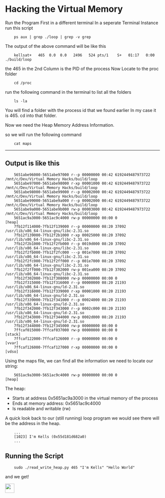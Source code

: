 # Hacking the Virtual Memory

Run the Program First in a different terminal
In a seperate Terminal Instance run this script

```terminal
    ps aux | grep ./loop | grep -v grep
```

The output of the above command will be like this

```terminal
    kellsat+   465  0.0  0.0   2496   524 pts/1    S+   01:17   0:00 ./build/loop
```
the 465 in the 2nd Column is the PID of the process
Now Locate to the proc folder

```teminal
    cd /proc
```

run the following command in the terminal to list all the folders

```terminal
    ls -la
```

You will find a folder with the process id that we found earlier
In my case it is 465. cd into that folder.

Now we need the Heap Memory Address Information.

so we will run the following command

```terminal
    cat maps
```

---

## Output is like this

```terminal
    5651abe96000-5651abe97000 r--p 00000000 00:42 6192449487973722           /mnt/c/Dev/Virtual Memory Hacks/build/loop
    5651abe97000-5651abe98000 r-xp 00001000 00:42 6192449487973722           /mnt/c/Dev/Virtual Memory Hacks/build/loop
    5651abe98000-5651abe99000 r--p 00002000 00:42 6192449487973722           /mnt/c/Dev/Virtual Memory Hacks/build/loop
    5651abe99000-5651abe9a000 r--p 00002000 00:42 6192449487973722           /mnt/c/Dev/Virtual Memory Hacks/build/loop
    5651abe9a000-5651abe9b000 rw-p 00003000 00:42 6192449487973722           /mnt/c/Dev/Virtual Memory Hacks/build/loop
    5651ac9a3000-5651ac9c4000 rw-p 00000000 00:00 0                          [heap]
    7fb12f114000-7fb12f139000 r--p 00000000 08:20 37092                      /usr/lib/x86_64-linux-gnu/libc-2.31.so
    7fb12f139000-7fb12f2b1000 r-xp 00025000 08:20 37092                      /usr/lib/x86_64-linux-gnu/libc-2.31.so
    7fb12f2b1000-7fb12f2fb000 r--p 0019d000 08:20 37092                      /usr/lib/x86_64-linux-gnu/libc-2.31.so
    7fb12f2fb000-7fb12f2fc000 ---p 001e7000 08:20 37092                      /usr/lib/x86_64-linux-gnu/libc-2.31.so
    7fb12f2fc000-7fb12f2ff000 r--p 001e7000 08:20 37092                      /usr/lib/x86_64-linux-gnu/libc-2.31.so
    7fb12f2ff000-7fb12f302000 rw-p 001ea000 08:20 37092                      /usr/lib/x86_64-linux-gnu/libc-2.31.so
    7fb12f302000-7fb12f308000 rw-p 00000000 00:00 0
    7fb12f315000-7fb12f316000 r--p 00000000 08:20 21193                      /usr/lib/x86_64-linux-gnu/ld-2.31.so
    7fb12f316000-7fb12f339000 r-xp 00001000 08:20 21193                      /usr/lib/x86_64-linux-gnu/ld-2.31.so
    7fb12f339000-7fb12f341000 r--p 00024000 08:20 21193                      /usr/lib/x86_64-linux-gnu/ld-2.31.so
    7fb12f342000-7fb12f343000 r--p 0002c000 08:20 21193                      /usr/lib/x86_64-linux-gnu/ld-2.31.so
    7fb12f343000-7fb12f344000 rw-p 0002d000 08:20 21193                      /usr/lib/x86_64-linux-gnu/ld-2.31.so
    7fb12f344000-7fb12f345000 rw-p 00000000 00:00 0
    7ffcaf015000-7ffcaf037000 rw-p 00000000 00:00 0                          [stack]
    7ffcaf122000-7ffcaf126000 r--p 00000000 00:00 0                          [vvar]
    7ffcaf126000-7ffcaf127000 r-xp 00000000 00:00 0                          [vdso]
```

Using the maps file, we can find all the information we need to locate our string:

```teminal
    5651ac9a3000-5651ac9c4000 rw-p 00000000 00:00 0                          [heap]
```

The heap:

- Starts at address 0x5651ac9a3000 in the virtual memory of the process
- Ends at memory address: 0x5651ac9c4000
- Is readable and writable (rw)

A quick look back to our (still running) loop program we would see there will be the address in the heap.

```terminal
    ...
    [1023] I'm Kells (0x55d181d682a0)
    ...
```

## Running the Script

```terminal
    sudo ./read_write_heap.py 465 "I'm Kells" "Hello World"
```

and we get!

<a title="output"><img src="https://github.com/Eshanatnight/Hacking-The-Virtual-Memory-/blob/main/screenshots/Screenshot%202021-12-11%20031708.png" height=30/></a>

